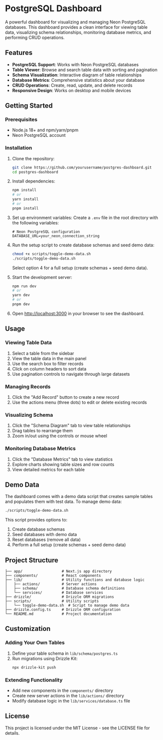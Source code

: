 # PostgreSQL Dashboard

A powerful dashboard for visualizing and managing Neon PostgreSQL databases. This dashboard provides a clean interface for viewing table data, visualizing schema relationships, monitoring database metrics, and performing CRUD operations.

## Features

- **PostgreSQL Support**: Works with Neon PostgreSQL databases
- **Table Viewer**: Browse and search table data with sorting and pagination
- **Schema Visualization**: Interactive diagram of table relationships
- **Database Metrics**: Comprehensive statistics about your database
- **CRUD Operations**: Create, read, update, and delete records
- **Responsive Design**: Works on desktop and mobile devices

## Getting Started

### Prerequisites

- Node.js 18+ and npm/yarn/pnpm
- Neon PostgreSQL account

### Installation

1. Clone the repository:

    ```bash
    git clone https://github.com/yourusername/postgres-dashboard.git
    cd postgres-dashboard
    ```

2. Install dependencies:

    ```bash
    npm install
    # or
    yarn install
    # or
    pnpm install
    ```

3. Set up environment variables:
   Create a `.env` file in the root directory with the following variables:

    ```
    # Neon PostgreSQL configuration
    DATABASE_URL=your_neon_connection_string
    ```

4. Run the setup script to create database schemas and seed demo data:

    ```bash
    chmod +x scripts/toggle-demo-data.sh
    ./scripts/toggle-demo-data.sh
    ```

    Select option 4 for a full setup (create schemas + seed demo data).

5. Start the development server:

    ```bash
    npm run dev
    # or
    yarn dev
    # or
    pnpm dev
    ```

6. Open [http://localhost:3000](http://localhost:3000) in your browser to see the dashboard.

## Usage

### Viewing Table Data

1. Select a table from the sidebar
2. View the table data in the main panel
3. Use the search box to filter records
4. Click on column headers to sort data
5. Use pagination controls to navigate through large datasets

### Managing Records

1. Click the "Add Record" button to create a new record
2. Use the actions menu (three dots) to edit or delete existing records

### Visualizing Schema

1. Click the "Schema Diagram" tab to view table relationships
2. Drag tables to rearrange them
3. Zoom in/out using the controls or mouse wheel

### Monitoring Database Metrics

1. Click the "Database Metrics" tab to view statistics
2. Explore charts showing table sizes and row counts
3. View detailed metrics for each table

## Demo Data

The dashboard comes with a demo data script that creates sample tables and populates them with test data. To manage demo data:

```bash
./scripts/toggle-demo-data.sh
```

This script provides options to:

1. Create database schemas
2. Seed databases with demo data
3. Reset databases (remove all data)
4. Perform a full setup (create schemas + seed demo data)

## Project Structure

```
├── app/                  # Next.js app directory
├── components/           # React components
├── lib/                  # Utility functions and database logic
│   ├── actions/          # Server actions
│   ├── schema/           # Database schema definitions
│   └── services/         # Database services
├── drizzle/              # Drizzle ORM migrations
├── scripts/              # Utility scripts
│   └── toggle-demo-data.sh  # Script to manage demo data
├── drizzle.config.ts     # Drizzle ORM configuration
└── README.md             # Project documentation
```

## Customization

### Adding Your Own Tables

1. Define your table schema in `lib/schema/postgres.ts`
2. Run migrations using Drizzle Kit:
    ```bash
    npx drizzle-kit push
    ```

### Extending Functionality

- Add new components in the `components/` directory
- Create new server actions in the `lib/actions/` directory
- Modify database logic in the `lib/services/database.ts` file

## License

This project is licensed under the MIT License - see the LICENSE file for details.
